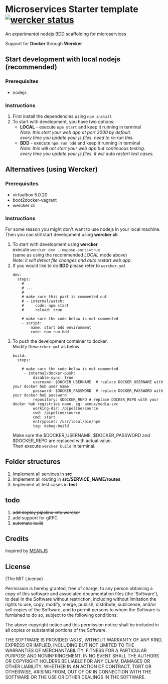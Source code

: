 # Microservices Starter template [![wercker status](https://app.wercker.com/status/3990bf39fc888c44f5cd6821df712c87/s "wercker status")](https://app.wercker.com/project/bykey/3990bf39fc888c44f5cd6821df712c87)
An *experimental* nodejs BDD scaffolding for microservices

Support for **Docker** through **Wercker**

## Start development with local nodejs (recommended)
### Prerequisites
- nodejs
### Instructions
1. First install the dependencies using `npm install`  
2. To start with development, you have two options:
   - **LOCAL** - execute `npm start` and keep it running in terminal  
       *Note: this start your web app at port 3000 by default.*  
       *every time you update your js files. need to re-run this.*
   - **BDD** - execute `npm run bdd` and keep it running in terminal  
       *Note: this will not start your web app but continuous testing.*  
       *every time you update your js files. it will auto restart test cases.*

## Alternatives (using Wercker)
### Prerequisites
- virtualbox 5.0.20
- boot2docker-vagrant
- wercker cli
### Instructions
For some reason you might don't want to use nodejs in your local machine.   
Then you can still start development using **wercker cli**
1. To start with development using **wercker**  
    execute `wercker dev --expose-ports=true`   
     (same as using the recommended *LOCAL* mode above)    
     *Note: it will detect file changes and auto restart web app.*  
2. If you would like to do **BDD** please refer to `wercker.yml`  
	```
	dev:
	  steps:
        #
	    # ...
        #
	    # make sure this part is commented out
	    # - internal/watch:
	    #     code: npm start
	    #     reload: true

	    # make sure the code below is not commented
	    - script:
	        name: start bdd environment
	        code: npm run bdd

	```  
3. To push the development container to docker.  
    Modify the`wercker.yml` as below
	```
	build:
	  steps:

	    # make sure the code below is not commented  
	     - internal/docker-push:
	         disable-sync: true
	         username: $DOCKER_USERNAME  # replace DOCKER_USERNAME with your docker hub user name
	         password: $DOCKER_PASSWORD  # replace DOCKER_PASSWORD with your docker hub password
	         repository: $DOCKER_REPO # replace DOCKER_REPO with your docker hub registries name. eg: axnux/media-svc
	         working-dir: /pipeline/source
	         cwd: /pipeline/source
	         cmd: start
	         entrypoint: /usr/local/bin/npm
	         tag: debug-build

	```
    Make sure the $DOCKER_USERNAME, $DOCKER_PASSWORD and $DOCKER_REPO are replaced with actual value.  
    Then execute `wercker build` in terminal.  

## Folder structures
1. Implement all services in **src**  
2. Implement all routing in **src/SERVICE_NAME/routes**  
3. Implement all test cases in **test**

## todo
1. ~~add deploy pipeline into wercker~~
2. add support for gRPC
3. ~~automate build~~


## Credits
Inspired by [MEANJS](https://github.com/meanjs/mean/)

## License
(The MIT License)

Permission is hereby granted, free of charge, to any person obtaining
a copy of this software and associated documentation files (the
'Software'), to deal in the Software without restriction, including
without limitation the rights to use, copy, modify, merge, publish,
distribute, sublicense, and/or sell copies of the Software, and to
permit persons to whom the Software is furnished to do so, subject to
the following conditions:

The above copyright notice and this permission notice shall be
included in all copies or substantial portions of the Software.

THE SOFTWARE IS PROVIDED 'AS IS', WITHOUT WARRANTY OF ANY KIND,
EXPRESS OR IMPLIED, INCLUDING BUT NOT LIMITED TO THE WARRANTIES OF
MERCHANTABILITY, FITNESS FOR A PARTICULAR PURPOSE AND NONINFRINGEMENT.
IN NO EVENT SHALL THE AUTHORS OR COPYRIGHT HOLDERS BE LIABLE FOR ANY
CLAIM, DAMAGES OR OTHER LIABILITY, WHETHER IN AN ACTION OF CONTRACT,
TORT OR OTHERWISE, ARISING FROM, OUT OF OR IN CONNECTION WITH THE
SOFTWARE OR THE USE OR OTHER DEALINGS IN THE SOFTWARE.
